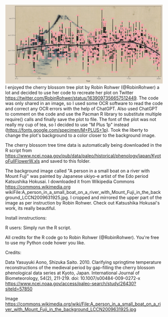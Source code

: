 ![Cherry Blossom Plot](cherry_blossoms_plot.png)
I enjoyed the cherry blossom tree plot by Robin Rohwer (@RobinRohwer) a lot and decided to use her code to recreate her plot on Twitter https://twitter.com/RobinRohwer/status/1639097356657512449. The code was only shared in an image, so I used some OCR software to read the code and correct any OCR errors with the help of ChatGPT. Also used ChatGPT to comment on the code and use the Pacman R library to substitute multiple require() calls and finally save the plot to file. The font of the plot was not really my cup of tea, so I decided to use "M Plus 1p" instead (https://fonts.google.com/specimen/M+PLUS+1p). Took the liberty to change the plot's background to a color closer
to the background image.

The cherry blossom tree time data is automatically being downloaded in the R script from https://www.ncei.noaa.gov/pub/data/paleo/historical/phenology/japan/KyotoFullFlowerW.xls and saved to this folder.

The background image called "A person in a small boat on a river with Mount Fuji" was painted by Japanese ukiyo-e artist of the Edo period Katsushika Hokusai. I downloaded it from Wikipedia Commons https://commons.wikimedia.org wikiFile:A_person_in_a_small_boat_on_a_river_with_Mount_Fuji_in_the_background_LCCN2009631925.jpg. I cropped and mirrored the upper part of the image as per instruction by Robin Rohwer. Check out Katsushika Hokusai's work, its really beautiful.


Install innstructions:

R users: Simply run the R script.


All credits for the R code go to Robin Rohwer (@RobinRohwer). You're free to use my Python code hower you like.


Credits:

Data
Yasuyuki Aono, Shizuka Saito. 2010. Clarifying springtime temperature reconstructions of the medieval period by gap-filling the cherry blossom phenological data series at Kyoto, Japan. International Journal of Biometeorology, 54(2), 211-219. doi: 10.1007/s00484-009-0272-x
https://www.ncei.noaa.gov/access/paleo-search/study/26430?siteId=57850

Image
https://commons.wikimedia.org/wiki/File:A_person_in_a_small_boat_on_a_river_with_Mount_Fuji_in_the_background_LCCN2009631925.jpg
